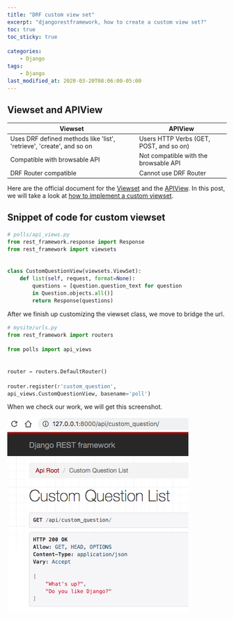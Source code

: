 ```yaml
---
title: "DRF custom view set"
excerpt: "djangorestframework, how to create a custom view set?"
toc: true
toc_sticky: true

categories:
    - Django
tags:
    - Django
last_modified_at: 2020-03-20T08:06:00-05:00
---
```


## Viewset and APIView

| Viewset                                                               | APIView                                 |
|-----------------------------------------------------------------------|-----------------------------------------|
| Uses DRF defined methods like 'list', 'retrieve', 'create', and so on | Users HTTP Verbs (GET, POST, and so on) |
| Compatible with browsable API                                         | Not compatible with the browsable API   |
| DRF Router compatible                                                 | Cannot use DRF Router                   |

Here are the official document for the [Viewset](https://www.django-rest-framework.org/api-guide/viewsets/) and the [APIView](https://www.django-rest-framework.org/api-guide/views/). In this post, we will take a look at [how to implement a custom viewset](https://github.com/devjunhong/django-polls-tutorial/commit/f4709b22f3d82d0c15e6ef0576b1516c8ae78476). 

## Snippet of code for custom viewset
```python
# polls/api_views.py
from rest_framework.response import Response
from rest_framework import viewsets


class CustomQuestionView(viewsets.ViewSet):
    def list(self, request, format=None):
        questions = [question.question_text for question 
        in Question.objects.all()]
        return Response(questions)
```

After we finish up customizing the viewset class, we move to bridge the url. 

```python
# mysite/urls.py
from rest_framework import routers 

from polls import api_views


router = routers.DefaultRouter() 

router.register(r'custom_question', 
api_views.CustomQuestionView, basename='poll')
```

When we check our work, we will get this screenshot. 

![Custom ViewSet](/assets/images/custom_question_list.png)
